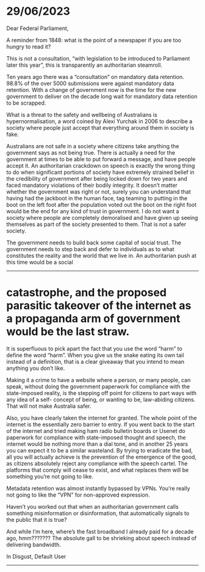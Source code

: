 # 29/06/2023

 Dear Federal Parliament, 

 A reminder from 1848: what is the point of a newspaper if you are too hungry to read it?

 This is not a consultation, “with legislation to be introduced to Parliament later this year”, this is transparently an authoritarian steamroll.

 Ten years ago there was a “consultation” on mandatory data retention. 98.8% of the over 5000 submissions were against mandatory data retention. With a change of government now is the time for the new government to deliver on the decade long wait for mandatory data retention to be scrapped.

 What is a threat to the safety and wellbeing of Australians is hypernormalisation, a word coined by Alexi Yurchak in 2006 to describe a society where people just accept that everything around them in society is fake. 

 Australians are not safe in a society where citizens take anything the government says as not being true. There is actually a need for the government at times to be able to put forward a message, and have people accept it. An authoritarian crackdown on speech is exactly the wrong thing to do when significant portions of society have extremely strained belief in the credibility of government after being locked down for two years and faced mandatory violations of their bodily integrity. It doesn’t matter whether the government was right or not, surely you can understand that having had the jackboot in the human face, tag teaming to putting in the boot on the left foot after the population voted out the boot on the right foot would be the end for any kind of trust in government. I do not want a society where people are completely demoralised and have given up seeing themselves as part of the society presented to them. That is not a safer society.

 The government needs to build back some capital of social trust. The government needs to step back and defer to individuals as to what constitutes the reality and the world that we live in. An authoritarian push at this time would be a social


-----

# catastrophe, and the proposed parasitic takeover of the internet as a propaganda arm of government would be the last straw.

 It is superfluous to pick apart the fact that you use the word “harm” to define the word “harm”. When you give us the snake eating its own tail instead of a definition, that is a clear giveaway that you intend to mean anything you don’t like. 

 Making it a crime to have a website where a person, or many people, can speak, without doing the government paperwork for compliance with the state-imposed reality, is the stepping off point for citizens to part ways with any idea of a self- concept of being, or wanting to be, law-abiding citizens. That will not make Australia safer.

 Also, you have clearly taken the internet for granted. The whole point of the internet is the essentially zero barrier to entry. If you went back to the start of the internet and tried making ham radio bulletin boards or Usenet do paperwork for compliance with state-imposed thought and speech, the internet would be nothing more than a dial tone, and in another 25 years you can expect it to be a similar wasteland. By trying to eradicate the bad, all you will actually achieve is the prevention of the emergence of the good, as citizens absolutely reject any compliance with the speech cartel. The platforms that comply will cease to exist, and what replaces them will be something you’re not going to like.

 Metadata retention was almost instantly bypassed by VPNs. You’re really not going to like the “VPN” for non-approved expression.

 Haven’t you worked out that when an authoritarian government calls something misinformation or disinformation, that automatically signals to the public that it is true?

 And while I’m here, where’s the fast broadband I already paid for a decade ago, hmm??????? The absolute gall to be shrieking about speech instead of delivering bandwidth. 

 In Disgust, Default User


-----

